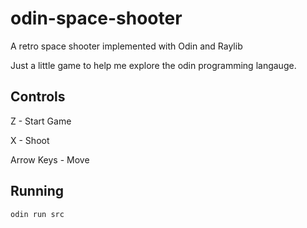# odin-space-shooter
A retro space shooter implemented with Odin and Raylib

Just a little game to help me explore the odin programming langauge.

## Controls

Z - Start Game

X - Shoot

Arrow Keys - Move


## Running

```odin run src```

